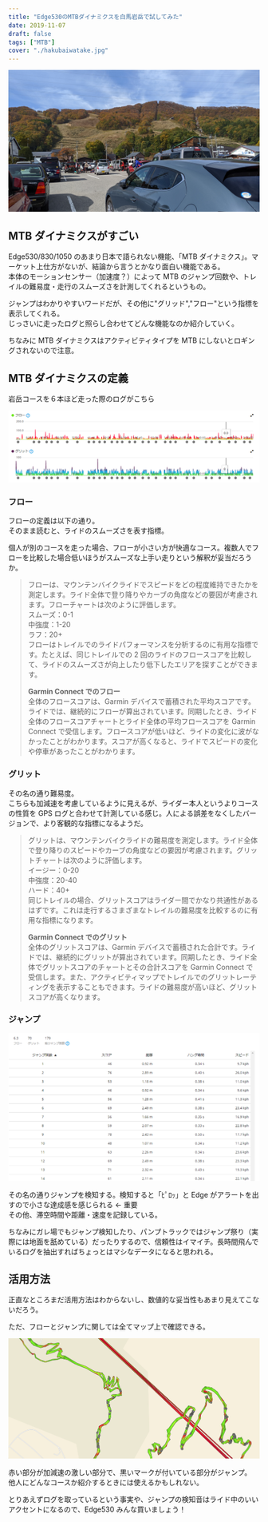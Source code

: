 ```yaml
---
title: "Edge530のMTBダイナミクスを白馬岩岳で試してみた"
date: 2019-11-07
draft: false
tags: ["MTB"]
cover: "./hakubaiwatake.jpg"
---
```


![cover](./hakubaiwatake.jpg)

## MTB ダイナミクスがすごい

Edge530/830/1050 のあまり日本で語られない機能、「MTB ダイナミクス」。マーケット上仕方がないが、結論から言うとかなり面白い機能である。  
本体のモーションセンサー（加速度？）によって MTB のジャンプ回数や、トレイルの難易度・走行のスムーズさを計測してくれるというもの。

ジャンプはわかりやすいワードだが、その他に"グリッド","フロー"という指標を表示してくれる。  
じっさいに走ったログと照らし合わせてどんな機能なのか紹介していく。

ちなみに MTB ダイナミクスはアクティビティタイプを MTB にしないとロギングされないので注意。

## MTB ダイナミクスの定義

岩岳コースを６本ほど走った際のログがこちら

![フロートグリッドのログ](./flow_grid.png)

### フロー

フローの定義は以下の通り。  
そのまま読むと、ライドのスムーズさを表す指標。

個人が別のコースを走った場合、フローが小さい方が快適なコース。複数人でフローを比較した場合低いほうがスムーズな上手い走りという解釈が妥当だろうか。

> フローは、マウンテンバイクライドでスピードをどの程度維持できたかを測定します。ライド全体で登り降りやカーブの角度などの要因が考慮されます。フローチャートは次のように評価します。  
> スムーズ：0-1  
> 中強度：1-20  
> ラフ：20+  
> フローはトレイルでのライドパフォーマンスを分析するのに有用な指標です。たとえば、同じトレイルでの 2 回のライドのフロースコアを比較して、ライドのスムーズさが向上したり低下したエリアを探すことができます。
>
> **Garmin Connect でのフロー**  
> 全体のフロースコアは、Garmin デバイスで蓄積された平均スコアです。ライドでは、継続的にフローが算出されています。同期したとき、ライド全体のフロースコアチャートとライド全体の平均フロースコアを Garmin Connect で受信します。フロースコアが低いほど、ライドの変化に波がなかったことがわかります。スコアが高くなると、ライドでスピードの変化や停車があったことがわかります。

### グリット

その名の通り難易度。  
こちらも加減速を考慮しているように見えるが、ライダー本人というよりコースの性質を GPS ログと合わせて計測している感じ。人による誤差をなくしたバージョンで、より客観的な指標になるようだ。

> グリットは、マウンテンバイクライドの難易度を測定します。ライド全体で登り降りのスピードやカーブの角度などの要因が考慮されます。グリットチャートは次のように評価します。  
> イージー：0-20  
> 中強度：20-40  
> ハード：40+  
> 同じトレイルの場合、グリットスコアはライダー間でかなり共通性があるはずです。これは走行するさまざまなトレイルの難易度を比較するのに有用な指標になります。
>
> **Garmin Connect でのグリット**  
> 全体のグリットスコアは、Garmin デバイスで蓄積された合計です。ライドでは、継続的にグリットが算出されています。同期したとき、ライド全体でグリットスコアのチャートとその合計スコアを Garmin Connect で受信します。また、アクティビティマップでトレイルでのグリットレーティングを表示することもできます。ライドの難易度が高いほど、グリットスコアが高くなります。

### ジャンプ

![ジャンプログ](./jump.png)

その名の通りジャンプを検知する。検知すると「ﾋﾟﾛｯ」と Edge がアラートを出すので小さな達成感を感じられる ← 重要  
その他、滞空時間や距離・速度を記録している。

ちなみにガレ場でもジャンプ検知したり、パンプトラックではジャンプ祭り（実際には地面を舐めている）だったりするので、信頼性はイマイチ。長時間飛んでいるログを抽出すればちょっとはマシなデータになると思われる。

## 活用方法

正直なところまだ活用方法はわからないし、数値的な妥当性もあまり見えてこないだろう。

ただ、フローとジャンプに関しては全てマップ上で確認できる。

![MTBダイナミクスマッピング](./mtbd_map.png)

赤い部分が加減速の激しい部分で、黒いマークが付いている部分がジャンプ。  
他人にどんなコースか紹介するときには使えるかもしれない。

とりあえずログを取っているという事実や、ジャンプの検知音はライド中のいいアクセントになるので、Edge530 みんな買いましょう！

<AmazonLinkBox url="http://www.amazon.co.jp/exec/obidos/ASIN/B07TVPYCTV/gensobunya-22/ref=nosim/" />
